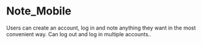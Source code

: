 # Note_Mobile
Users can create an account, log in and note anything they want in the most convenient way. Can log out and log in multiple accounts..
